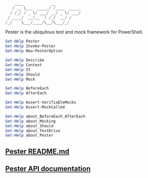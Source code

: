 ```powershell
    ____            __           
   / __ \___  _____/ /____  _____
  / /_/ / _ \/ ___/ __/ _ \/ ___/
 / ____/  __(__  ) /_/  __/ /    
/_/    \___/____/\__/\___/_/   
```

Pester is the ubiquitous test and mock framework for PowerShell.


```powershell
Get-Help Pester
Get-Help Invoke-Pester
Get-Help New-PesterOption
```

```powershell
Get-Help Describe
Get-Help Context
Get-Help It
Get-Help Should
Get-Help Mock
```

```powershell
Get-Help BeforeEach
Get-Help AfterEach
```

```powershell
Get-Help Assert-VerifiableMocks
Get-Help Assert-MockCalled
```

```powershell
Get-Help about_BeforeEach_AfterEach
Get-Help about_Mocking
Get-Help about_Should
Get-Help about_TestDrive
Get-Help about_Pester
```


## [Pester README.md](https://github.com/pester/Pester/blob/master/README.md)  
## [Pester API documentation](https://github.com/pester/Pester/blob/master/docs/api/api.html)
